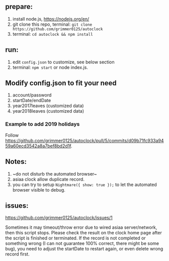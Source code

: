 ## prepare:
1. install node.js, https://nodejs.org/en/
2. git clone this repo, terminal: `git clone https://github.com/grimmer0125/autoclock`
3. terminal: `cd autoclock && npm install`

## run:
1. edit `config.json` to customize, see below section
2. terminal: `npm start` or node index.js.

## Modify config.json to fit your need

1. account/password
2. startDate/endDate
4. year2017leaves (customized data)
3. year2018leaves (customized data)

### Example to add 2019 holidays 

Follow https://github.com/grimmer0125/autoclock/pull/5/commits/d09b71fc933a9459a60ecd3542a8a7bef8bd2d1f.


## Notes:
1. ~do not disturb the automated browser~
2. asiaa clock allow duplicate record.
3. you can try to setup `Nightmare({ show: true });` to let the automated browser visible to debug.

## issues:
https://github.com/grimmer0125/autoclock/issues/1

Sometimes it may timeout/throw error due to wired asiaa server/network, then this script stops. Please check the result on the clock home page after the script is finished or terminated. If the record is not completed or something wrong (I can not guarantee 100% correct, there might be some bug), you need to adjust the startDate to restart again, or even delete wrong record first. 
